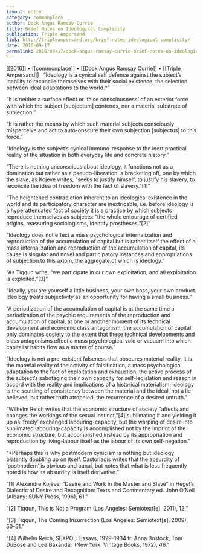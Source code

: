 ```yaml
---
layout: entry
category: commonplace
author: Dock Angus Ramsay Currie
title: Brief Notes on Ideological Complicity
publication: Triple Ampersand
link: http://tripleampersand.org/brief-notes-ideological-complicity/
date: 2016-09-17
permalink: 2016/09/17/dock-angus-ramsay-currie-brief-notes-on-ideological-complicity
---
```


[[2016]] • [[commonplace]] • [[Dock Angus Ramsay Currie]] • [[Triple Ampersand]]
 
“Ideology is a cynical self defence against the subject’s inability to reconcile themselves with their social existence, the selection between ideal adaptations to the world.*”

“It is neither a surface effect or ‘false consciousness’ of an exterior force with which the subject [subjectum] contends, nor a material substrate of subjection.”

“It is rather the means by which such material subjects consciously misperceive and act to auto-obscure their own subjection [subjectus] to this force.”

“Ideology is the subject’s cynical immuno-response to the inert practical reality of the situation in both everyday life and concrete history.”

“There is nothing unconscious about ideology, it functions not as a domination but rather as a pseudo-liberation, a bracketing off, one by which the slave, as Kojève writes, “seeks to justify himself, to justify his slavery, to reconcile the idea of freedom with the fact of slavery.”[1]”

“The heightened contradiction inherent to an ideological existence in the world and its participatory character are inextricable, i.e. before ideology is a hyperattenuated fact of society it is a practice by which subjects reproduce themselves as subjects: “the whole entourage of certified origins, reassuring sociologisms, identity prostheses.”[2]”

“Ideology does not effect a mass psychological internalization and reproduction of the accumulation of capital but is rather itself the effect of a mass internalization and reproduction of the accumulation of capital, its cause is singular and novel and participatory instances and appropriations of subjection to this axiom, the aggregate of which is ideology.”

“As Tiqqun write, “we participate in our own exploitation, and all exploitation is exploited.”[3]”

“Ideally, you are yourself a little business, your own boss, your own product. Ideology treats subjectivity as an opportunity for having a small business.”

“A periodization of the accumulation of capital is at the same time a periodization of the psychic requirements of the reproduction and accumulation of capital, at one or another moment of its technical development and economic class antagonism; the accumulation of capital only dominates society to the extent that these technical developments and class antagonisms effect a mass psychological void or vacuum into which capitalist habits flow as a matter of course.”

“Ideology is not a pre-existent falseness that obscures material reality, it is the material reality of the activity of falsification, a mass psychological adaptation to the fact of exploitation and exhaustion, the active process of the subject’s sabotaging their own capacity for self-legislation and reason in accord with the reality and implications of a historical materialism; ideology is the scuttling of consistency between the material and the ideal, not a lie believed, but rather truth atrophied, the recurrence of a desired untruth.”

“Wilhelm Reich writes that the economic structure of society “affects and changes the workings of the sexual instinct,”[4] sublimating it and yielding it up as ‘freely’ exchanged labouring-capacity, but the warping of desire into sublimated labouring-capacity is accomplished not by the imprint of the economic structure, but accomplished instead by its appropriation and reproduction by living-labour itself as the labour of its own self-negation.”

“*Perhaps this is why postmodern cynicism is nothing but ideology blatantly doubling up on itself. Castoriadis writes that the absurdity of ‘postmodern’ is obvious and banal, but notes that what is less frequently noted is how its absurdity is itself derivative.”

“[1] Alexandre Kojève, “Desire and Work in the Master and Slave” in Hegel’s Dialectic of Desire and Recognition: Texts and Commentary ed. John O’Neil (Albany: SUNY Press, 1996), 61.”

“[2] Tiqqun, This is Not a Program (Los Angeles: Semiotext[e], 2011), 12.”

“[3] Tiqqun, The Coming Insurrection (Los Angeles: Semiotext[e], 2009), 50-51.”

“[4] Wilhelm Reich, SEXPOL: Essays, 1929-1934 tr. Anna Bostock, Tom DuBose and Lee Baxandall (New York: Vintage Books, 1972), 46.”

